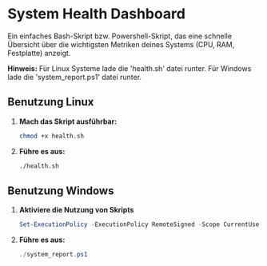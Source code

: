# System Health Dashboard

Ein einfaches Bash-Skript bzw. Powershell-Skript, das eine schnelle Übersicht über die wichtigsten Metriken deines Systems (CPU, RAM, Festplatte) anzeigt.

**Hinweis:** 
Für Linux Systeme lade die 'health.sh' datei runter. 
Für Windows lade die 'system_report.ps1' datei runter.

## Benutzung Linux

1.  **Mach das Skript ausführbar:**
    ```bash
    chmod +x health.sh
    ```
2.  **Führe es aus:**
    ```bash
    ./health.sh
    ```

## Benutzung Windows

1. **Aktiviere die Nutzung von Skripts**
   ```powershell
   Set-ExecutionPolicy -ExecutionPolicy RemoteSigned -Scope CurrentUser
   ``` 
3.  **Führe es aus:**
    ```powershell
    ./system_report.ps1
    ```
